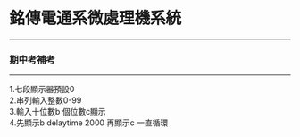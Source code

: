 # 銘傳電通系微處理機系統

----

### 期中考補考

----
1.七段顯示器預設0<br>
2.串列輸入整數0-99<br>
3.輸入十位數b 個位數c顯示<br>
4.先顯示b delaytime 2000 再顯示c 一直循環
